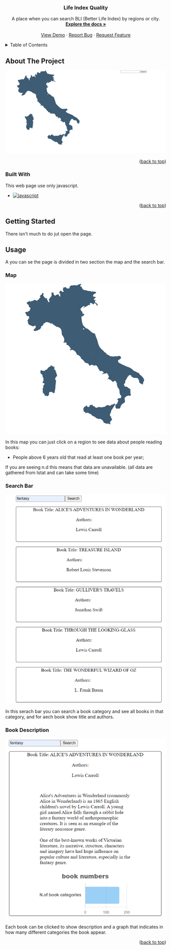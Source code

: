 <a name="readme-top"></a>


<div align="center">
  

  <h3 align="center">Life Index Quality</h3>

  <p align="center">
    A place when you can search BLI (Better Life Index) by regions or city. 
    <br />
    <a href="https://github.com/DoublEffe/life-quality"><strong>Explore the docs »</strong></a>
    <br />
    <br />
    <a href="https://life-quality-index.web.app/">View Demo</a>
    ·
    <a href="https://github.com/DoublEffe/life-quality/issues">Report Bug</a>
    ·
    <a href="https://github.com/DoublEffe/life-quality/issues">Request Feature</a>
  </p>
</div>



<!-- TABLE OF CONTENTS -->
<details>
  <summary>Table of Contents</summary>
  <ol>
    <li>
      <a href="#about-the-project">About The Project</a>
      <ul>
        <li><a href="#built-with">Built With</a></li>
      </ul>
    </li>
    <li>
      <a href="#getting-started">Getting Started</a>
    </li>
    <li>
      <a href="#usage">Usage</a>
      <ul>
        <li><a href="#map">Map</a></li>
        <li><a href="#search-Bar">Search Bar</a></li>
        <li><a href="#book-Description">Book Description</a></li>
      </ul>
    </li> 
  </ol>
</details>



<!-- ABOUT THE PROJECT -->
## About The Project

![Page Screen Shot](https://github.com/DoublEffe/educations/blob/main/screenshoots/all.png)



<p align="right">(<a href="#readme-top">back to top</a>)</p>



### Built With

This web page use only javascript.

* [![javascript][javascript]][javascript-url]

<p align="right">(<a href="#readme-top">back to top</a>)</p>



<!-- GETTING STARTED -->
## Getting Started

There isn't much to do jut open the page.


<!-- USAGE EXAMPLES -->
## Usage

A you can se the page is divided in two section the map and the search bar.

### Map

![Map Screen Shot](https://github.com/DoublEffe/educations/blob/main/screenshoots/map.png)

In this map you can just click on a region to see data about people reading books: 
  - People above 6 years old that read at least one book per year;
  
If you are seeing n.d this means that data are unavailable.
(all data are gathered from Istat and can take some time)

### Search Bar

![Search Bar Screen Shot](https://github.com/DoublEffe/educations/blob/main/screenshoots/search.png)

In this serach bar you can search a book category and see all books in that category, and for aech book show title and authors.

### Book Description

![Search Result](https://github.com/DoublEffe/educations/blob/main/screenshoots/searchplus.png)

Each book can be clicked to show description and a graph that indicates in how many different categories the book appear.
  


<p align="right">(<a href="#readme-top">back to top</a>)</p>



<!--variables-->
[javascript]: https://img.shields.io/badge/Javascript-grey?style=for-the-badge&logo=javascript
[javascript-url]: https://www.javascript.com/
